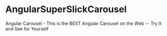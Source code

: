 # AngularSuperSlickCarousel
Angular Carousel - This is the BEST Angular Carousel on the Web -- Try It and See for Yourself
